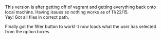 This version is after getting off of vagrant and getting everything back onto local machine.  Having issues so nothing works as of 11/22/15.  
Yay! Got all files in correct path.  

Finally got the filter button to work!  It now loads what the user has selected from the option boxes.    

    